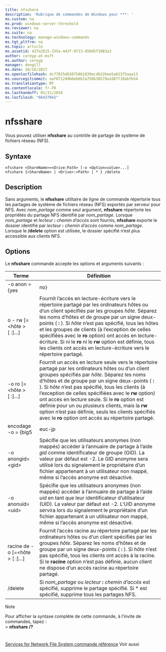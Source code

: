 ```yaml
---
title: nfsshare
description: 'Rubrique de commandes de Windows pour ***- '
ms.custom: na
ms.prod: windows-server-threshold
ms.reviewer: na
ms.suite: na
ms.technology: manage-windows-commands
ms.tgt_pltfrm: na
ms.topic: article
ms.assetid: 437a2615-335a-442f-9713-d50d5f3983a3
author: coreyp-at-msft
ms.author: coreyp
manager: dongill
ms.date: 10/16/2017
ms.openlocfilehash: dc77825d63875861839ecdb22bee5a62375aaa13
ms.sourcegitcommit: eaf071249b6eb6b1a758b38579a2d87710abfb54
ms.translationtype: MT
ms.contentlocale: fr-FR
ms.lasthandoff: 05/31/2019
ms.locfileid: "66437042"
---
```

# <a name="nfsshare"></a>nfsshare



Vous pouvez utiliser **nfsshare** au contrôle de partage de système de fichiers réseau (NFS).

## <a name="syntax"></a>Syntaxe

```
nfsshare <ShareName>=<Drive:Path> [-o <Option=value>...]
nfsshare {<ShareName> | <Drive>:<Path> | * } /delete
```

## <a name="description"></a>Description

Sans arguments, le **nfsshare** utilitaire de ligne de commande répertorie tous les partages de système de fichiers réseau (NFS) exportés par serveur pour NFS. Avec *nom_partage* comme seul argument, **nfsshare** répertorie les propriétés du partage NFS identifié par *nom_partage*. Lorsque *nom_partage* et <em>lecteur</em> **:** <em>chemin d’accès</em> sont fournis, **nfsshare** exporte le dossier identifié par <em>lecteur</em> **:** <em>chemin d’accès</em> comme *nom_partage*. Lorsque le **/delete** option est utilisée, le dossier spécifié n’est plus accessible aux clients NFS.

## <a name="options"></a>Options

Le **nfsshare** commande accepte les options et arguments suivants :


|             Terme              |                                                                                                                                                                                                                      Définition                                                                                                                                                                                                                       |
|-------------------------------|-------------------------------------------------------------------------------------------------------------------------------------------------------------------------------------------------------------------------------------------------------------------------------------------------------------------------------------------------------------------------------------------------------------------------------------------------------|
|         -o anon = {yes          |                                                                                                                                                                                                                          no}                                                                                                                                                                                                                          |
|  o - rw [=\<hôte > [ :<Host>]...]  |                       Fournit l’accès en lecture-écriture vers le répertoire partagé par les ordinateurs hôtes ou d’un client spécifiés par les groupes *hôte*. Séparez les noms d’hôtes et de groupe par un signe deux-points ( **:** ). Si *hôte* n’est pas spécifié, tous les hôtes et les groupes de clients (à l’exception de celles spécifiées avec le **ro** option) ont accès en lecture-écriture. Si ni le **ro** ni le **rw** option est définie, tous les clients ont accès en lecture-écriture vers le répertoire partagé.                       |
|  -o ro [=\<hôte > [ :<Host>]...]  | Fournit un accès en lecture seule vers le répertoire partagé par les ordinateurs hôtes ou d’un client groupes spécifiés par *hôte*. Séparez les noms d’hôtes et de groupe par un signe deux-points ( **:** ). Si *hôte* n’est pas spécifié, tous les clients (à l’exception de celles spécifiées avec le **rw** option) ont accès en lecture seule. Si le **ro** option est définie pour un ou plusieurs clients, mais la **rw** option n’est pas définie, seuls les clients spécifiés avec le **ro** option ont accès au répertoire partagé. |
|       encodage -o = {big5       |                                                                                                                                                                                                                        euc-jp                                                                                                                                                                                                                         |
|       -o anongid=\<gid>       |                                                                                     Spécifie que les utilisateurs anonymes (non mappés) accéder à l’annuaire de partage à l’aide *gid* comme identificateur de groupe (GID). La valeur par défaut est -2. Le GID anonyme sera utilisé lors du signalement le propriétaire d’un fichier appartenant à un utilisateur non mappé, même si l’accès anonyme est désactivé.                                                                                      |
|      -o  anonuid=\<uid>       |                                                                                      Spécifie que les utilisateurs anonymes (non mappés) accéder à l’annuaire de partage à l’aide *uid* en tant que leur identificateur d’utilisateur (UID). La valeur par défaut est -2. L’UID anonyme servira lors du signalement le propriétaire d’un fichier appartenant à un utilisateur non mappé, même si l’accès anonyme est désactivé.                                                                                      |
| racine de -o [=\<hôte > [ :<Host>]...] |                                                                         Fournit l’accès racine au répertoire partagé par les ordinateurs hôtes ou d’un client spécifiés par les groupes *hôte*. Séparez les noms d’hôtes et de groupe par un signe deux-points ( **:** ). Si *hôte* n’est pas spécifié, tous les clients ont accès à la racine. Si le **racine** option n’est pas définie, aucun client ne dispose d’un accès racine au répertoire partagé.                                                                         |
|            /delete            |                                                                                                                                                       Si *nom_partage* ou <em>lecteur</em> **:** <em>chemin d’accès</em> est spécifié, supprime le partage spécifié. Si \* est spécifié, supprime tous les partages NFS.                                                                                                                                                       |

> [!NOTE]
> Pour afficher la syntaxe complète de cette commande, à l’invite de commandes, tapez :</br>> **nfsshare /?**

# #

[Services for Network File System commande référence](services-for-network-file-system-command-reference.md) Voir aussi